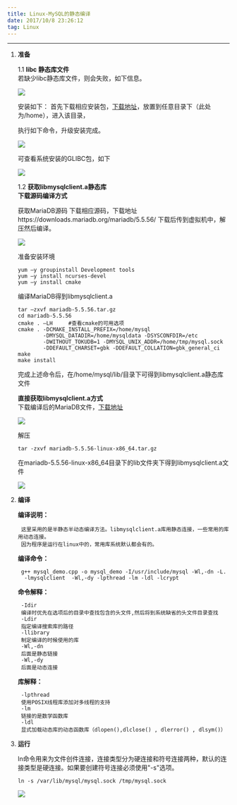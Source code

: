 ```yaml
---
title: Linux-MySQL的静态编译
date: 2017/10/8 23:26:12 
tag: Linux
---
```


---

1.  **准备**

    1.1 **libc 静态库文件**  
    若缺少libc静态库文件，则会失败，如下信息。
    
    ![][1]

    安装如下：
    首先下载相应安装包，[下载地址](https://centos.pkgs.org/7/centos-x86_64/glibc-static-2.17-196.el7.x86_64.rpm.html)，放置到任意目录下（此处为/home），进入该目录，

    执行如下命令，升级安装完成。

    ![][2]

    可查看系统安装的GLIBC包，如下

    ![][3]

    1.2 **获取libmysqlclient.a静态库**  
    **下载源码编译方式**

    获取MariaDB源码
    下载相应源码，下载地址https://downloads.mariadb.org/mariadb/5.5.56/ 下载后传到虚拟机中，解压然后编译。
    
    ![][4]

    准备安装环境

        yum –y groupinstall Development tools
        yum –y install ncurses-devel
        yum –y install cmake
    
    编译MariaDB得到libmysqlclient.a

        tar –zxvf mariadb-5.5.56.tar.gz
        cd mariadb-5.5.56
        cmake . –LH		#查看cmake的可用选项
        cmake . -DCMAKE_INSTALL_PREFIX=/home/mysql
                -DMYSQL_DATADIR=/home/mysqldata -DSYSCONFDIR=/etc 
                -DWITHOUT_TOKUDB=1 -DMYSQL_UNIX_ADDR=/home/tmp/mysql.sock 
                -DDEFAULT_CHARSET=gbk -DDEFAULT_COLLATION=gbk_general_ci
        make
        make install
    	
    完成上述命令后，在/home/mysql/lib/目录下可得到libmysqlclient.a静态库文件
    
    **直接获取libmysqlclient.a方式**  
    下载编译后的MariaDB文件，[下载地址](https://downloads.mariadb.org/mariadb/5.5.56/)
    
    ![][5]

    解压

        tar -zxvf mariadb-5.5.56-linux-x86_64.tar.gz

    在mariadb-5.5.56-linux-x86_64目录下的lib文件夹下得到libmysqlclient.a文件
    
    ![][6]

2. **编译**

    **编译说明：**  

        这里采用的是半静态半动态编译方法。libmysqlclient.a库用静态连接，一些常用的库用动态连接。
        因为程序是运行在linux中的，常用库系统默认都会有的。  
    
    **编译命令：**  

        g++ mysql_demo.cpp -o mysql_demo -I/usr/include/mysql -Wl,-dn -L. 
         -lmysqlclient  -Wl,-dy -lpthread -lm -ldl -lcrypt

    **命令解释：**  

        -Idir
        编译时优先在选项后的目录中查找包含的头文件,然后将到系统缺省的头文件目录查找
        -Ldir
        指定编译搜索库的路径
        -llibrary
        制定编译的时候使用的库
        -Wl,-dn
        后面是静态链接
        -Wl,-dy
        后面是动态连接

    **库解释：** 

        -lpthread
        使用POSIX线程库添加对多线程的支持
        -lm 
        链接的是数学函数库
        -ldl
        显式加载动态库的动态函数库（dlopen(),dlclose() , dlerror() , dlsym()）

3.  **运行**

    ln命令用来为文件创件连接，连接类型分为硬连接和符号连接两种，默认的连接类型是硬连接。如果要创建符号连接必须使用"-s"选项。

        ln -s /var/lib/mysql/mysql.sock /tmp/mysql.sock

    ![][7]

[1]: LinuxMySQL静态编译/1.png
[2]: LinuxMySQL静态编译/2.jpg
[3]: LinuxMySQL静态编译/3.png
[4]: LinuxMySQL静态编译/4.png
[5]: LinuxMySQL静态编译/5.jpg
[6]: LinuxMySQL静态编译/6.png
[7]: LinuxMySQL静态编译/7.jpg
